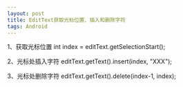 ```yaml
---
layout: post
title: EditText获取光标位置、插入和删除字符 
tags: Android
---
```


1、获取光标位置
int index = editText.getSelectionStart();

2、光标处插入字符
editText.getText().insert(index, "XXX");

3、光标处删除字符
editText.getText().delete(index-1, index);